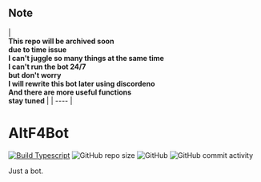 ## Note
|  
**This repo will be archived soon**  
**due to time issue**  
**I can't juggle so many things at the same time**  
**I can't run the bot 24/7**  
**but don't worry**  
**I will rewrite this bot later using discordeno**  
**And there are more useful functions**  
**stay tuned**   |
|  ----  |




# AltF4Bot

[![Build Typescript](https://github.com/YueMu1022/MuYue-rewrite/actions/workflows/compile.yml/badge.svg)](https://github.com/YueMu1022/MuYue-rewrite/actions/workflows/compile.yml)
![GitHub repo size](https://img.shields.io/github/repo-size/YueMu1022/AltF4Bot)
![GitHub](https://img.shields.io/github/license/YueMu1022/AltF4Bot)
![GitHub commit activity](https://img.shields.io/github/commit-activity/w/YueMu1022/AltF4Bot)

Just a bot.
